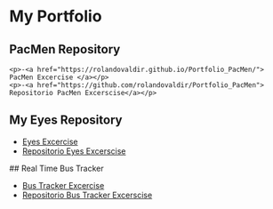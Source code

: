 # My Portfolio
## PacMen Repository
    <p>-<a href="https://rolandovaldir.github.io/Portfolio_PacMen/"> PacMen Excercise </a></p>
    <p>-<a href="https://github.com/rolandovaldir/Portfolio_PacMen"> Repositorio PacMen Excerscise</a></p>
## My Eyes Repository
  <ul>
    <li><a href="https://rolandovaldir.github.io/Portfolio_Eyes/"> Eyes Excercise </a></li>
    <li><a href="https://github.com/rolandovaldir/Portfolio_Eyes"> Repositorio Eyes Excerscise</a></li>
  </ul>
## Real Time Bus Tracker
  <ul>
    <li><a href="https://rolandovaldir.github.io/Portfolio_BusTrack/"> Bus Tracker Excercise </a></li>
    <li><a href="https://github.com/rolandovaldir/Portfolio_BusTrack"> Repositorio Bus Tracker Excerscise</a></li>
  </ul>
